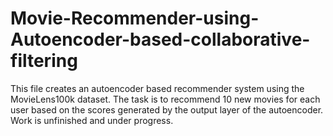 # Movie-Recommender-using-Autoencoder-based-collaborative-filtering
This file creates an autoencoder based recommender system using the MovieLens100k dataset.
The task is to recommend 10 new movies for each user based on the scores generated by the output layer of the autoencoder.
Work is unfinished and under progress.
